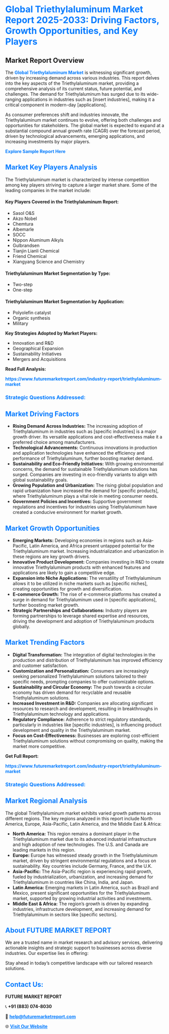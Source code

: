 <h1 style="color: #007BFF;">Global Triethylaluminum Market Report 2025-2033: Driving Factors, Growth Opportunities, and Key Players</h1>

<section id="overview">
<h2>Market Report Overview</h2>
<p>The <a href="https://www.futuremarketreport.com/industry-report/triethylaluminum-market" style="color: #007BFF; text-decoration: none;"><strong>Global Triethylaluminum Market</strong></a> is witnessing significant growth, driven by increasing demand across various industries. This report delves into the key aspects of the Triethylaluminum market, providing a comprehensive analysis of its current status, future potential, and challenges. The demand for Triethylaluminum has surged due to its wide-ranging applications in industries such as [insert industries], making it a critical component in modern-day [applications].</p>
<p>As consumer preferences shift and industries innovate, the Triethylaluminum market continues to evolve, offering both challenges and opportunities for stakeholders. The global market is expected to expand at a substantial compound annual growth rate (CAGR) over the forecast period, driven by technological advancements, emerging applications, and increasing investments by major players.</p>
</section>

<section id="overview">
<p><a href="https://www.futuremarketreport.com/request-sample/reportId=85794" style="color: #007BFF; text-decoration: none;"><strong>Explore Sample Report Here</strong></a></p>
</section>

<section id="key-players">
<h2 style="color: #007BFF;">Market Key Players Analysis</h2>
<p>The Triethylaluminum market is characterized by intense competition among key players striving to capture a larger market share. Some of the leading companies in the market include:</p>
<h4>Key Players Covered in the Triethylaluminum Report:</h4>
<ul><li>Sasol O&amp;S</li><li>Akzo Nobel</li><li>Chemtura</li><li>Albemarle</li><li>SOCC</li><li>Nippon Aluminum Alkyls</li><li>Gulbrandsen</li><li>Tianjin Lianli Chemical</li><li>Friend Chemical</li><li>Xiangyang Science and Chemistry</li></ul>
<h4>Triethylaluminum Market Segmentation by Type:</h4>
<ul><li>Two-step</li><li>One-step</li></ul>

<h4>Triethylaluminum Market Segmentation by Application:</h4>
<ul><li>Polyolefin catalyst</li><li>Organic synthesis</li><li>Military</li></ul>
<p><strong>Key Strategies Adopted by Market Players:</strong></p>
<ul>
<li>Innovation and R&D</li>
<li>Geographical Expansion</li>
<li>Sustainability Initiatives</li>
<li>Mergers and Acquisitions</li>
</ul>
</section>

<section>
<p><strong>Read Full Analysis: </strong></p><a href="https://www.futuremarketreport.com/industry-report/triethylaluminum-market" style="color: #007BFF; text-decoration: none;"><strong>https://www.futuremarketreport.com/industry-report/triethylaluminum-market</strong></a>
<h3 style="color: #007BFF;">Strategic Questions Addressed:</h3>
</section>

<section id="driving-factors">
<h2 style="color: #007BFF;">Market Driving Factors</h2>
<ul>
<li><strong>Rising Demand Across Industries:</strong> The increasing adoption of Triethylaluminum in industries such as [specific industries] is a major growth driver. Its versatile applications and cost-effectiveness make it a preferred choice among manufacturers.</li>
<li><strong>Technological Advancements:</strong> Continuous innovations in production and application technologies have enhanced the efficiency and performance of Triethylaluminum, further boosting market demand.</li>
<li><strong>Sustainability and Eco-Friendly Initiatives:</strong> With growing environmental concerns, the demand for sustainable Triethylaluminum solutions has surged. Companies are investing in eco-friendly variants to align with global sustainability goals.</li>
<li><strong>Growing Population and Urbanization:</strong> The rising global population and rapid urbanization have increased the demand for [specific products], where Triethylaluminum plays a vital role in meeting consumer needs.</li>
<li><strong>Government Policies and Incentives:</strong> Supportive government regulations and incentives for industries using Triethylaluminum have created a conducive environment for market growth.</li>
</ul>
</section>

<section id="growth-opportunities">
<h2 style="color: #007BFF;">Market Growth Opportunities</h2>
<ul>
<li><strong>Emerging Markets:</strong> Developing economies in regions such as Asia-Pacific, Latin America, and Africa present untapped potential for the Triethylaluminum market. Increasing industrialization and urbanization in these regions are key growth drivers.</li>
<li><strong>Innovative Product Development:</strong> Companies investing in R&D to create innovative Triethylaluminum products with enhanced features and applications are likely to gain a competitive edge.</li>
<li><strong>Expansion into Niche Applications:</strong> The versatility of Triethylaluminum allows it to be utilized in niche markets such as [specific niches], creating opportunities for growth and diversification.</li>
<li><strong>E-commerce Growth:</strong> The rise of e-commerce platforms has created a surge in demand for Triethylaluminum used in [specific applications], further boosting market growth.</li>
<li><strong>Strategic Partnerships and Collaborations:</strong> Industry players are forming partnerships to leverage shared expertise and resources, driving the development and adoption of Triethylaluminum products globally.</li>
</ul>
</section>

<section id="trending-factors">
<h2 style="color: #007BFF;">Market Trending Factors</h2>
<ul>
<li><strong>Digital Transformation:</strong> The integration of digital technologies in the production and distribution of Triethylaluminum has improved efficiency and customer satisfaction.</li>
<li><strong>Customization and Personalization:</strong> Consumers are increasingly seeking personalized Triethylaluminum solutions tailored to their specific needs, prompting companies to offer customizable options.</li>
<li><strong>Sustainability and Circular Economy:</strong> The push towards a circular economy has driven demand for recyclable and reusable Triethylaluminum solutions.</li>
<li><strong>Increased Investment in R&D:</strong> Companies are allocating significant resources to research and development, resulting in breakthroughs in Triethylaluminum technology and applications.</li>
<li><strong>Regulatory Compliance:</strong> Adherence to strict regulatory standards, particularly in industries like [specific industries], is influencing product development and quality in the Triethylaluminum market.</li>
<li><strong>Focus on Cost-Effectiveness:</strong> Businesses are exploring cost-efficient Triethylaluminum solutions without compromising on quality, making the market more competitive.</li>
</ul>
</section>

<section>
<p><strong>Get Full Report: </strong></p><a href="https://www.futuremarketreport.com/industry-report/triethylaluminum-market" style="color: #007BFF; text-decoration: none;"><strong>https://www.futuremarketreport.com/industry-report/triethylaluminum-market</strong></a>
<h3 style="color: #007BFF;">Strategic Questions Addressed:</h3>
</section>


<section id="regional-analysis">
<h2 style="color: #007BFF;">Market Regional Analysis</h2>
<p>The global Triethylaluminum market exhibits varied growth patterns across different regions. The key regions analyzed in this report include North America, Europe, Asia-Pacific, Latin America, and the Middle East & Africa:</p>
<ul>
<li><strong>North America:</strong> This region remains a dominant player in the Triethylaluminum market due to its advanced industrial infrastructure and high adoption of new technologies. The U.S. and Canada are leading markets in this region.</li>
<li><strong>Europe:</strong> Europe has witnessed steady growth in the Triethylaluminum market, driven by stringent environmental regulations and a focus on sustainability. Key countries include Germany, France, and the U.K.</li>
<li><strong>Asia-Pacific:</strong> The Asia-Pacific region is experiencing rapid growth, fueled by industrialization, urbanization, and increasing demand for Triethylaluminum in countries like China, India, and Japan.</li>
<li><strong>Latin America:</strong> Emerging markets in Latin America, such as Brazil and Mexico, present significant opportunities for the Triethylaluminum market, supported by growing industrial activities and investments.</li>
<li><strong>Middle East & Africa:</strong> The region’s growth is driven by expanding industries, infrastructure development, and increasing demand for Triethylaluminum in sectors like [specific sectors].</li>
</ul>
</section>

<footer>
<h2 style="color: #007BFF;">About FUTURE MARKET REPORT</h2>
<p>We are a trusted name in market research and advisory services, delivering actionable insights and strategic support to businesses across diverse industries. Our expertise lies in offering:</p>

<p>Stay ahead in today’s competitive landscape with our tailored research solutions.</p>

<h2 style="color: #007BFF;">Contact Us:</h2>
<p><strong>FUTURE MARKET REPORT</strong></p>
<p>📞 <strong>+91 (883) 074-8030</strong></p>
<p>📧 <strong><a href="mailto:help@futuremarketreport.com" style="color: #007BFF;">help@futuremarketreport.com</a></strong></p>
<p>🌐 <strong><a href="https://www.futuremarketreport.com/" style="color: #007BFF;">Visit Our Website</a></strong></p>
</footer>